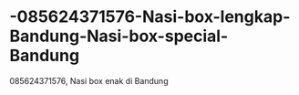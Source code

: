 # -085624371576-Nasi-box-lengkap-Bandung-Nasi-box-special-Bandung
085624371576, Nasi box enak di Bandung
